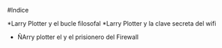 #Indice

*Larry Plotter y el bucle filosofal
*Larry Plotter y la clave secreta del wifi
* ÑArry plotter el y el prisionero del Firewall

